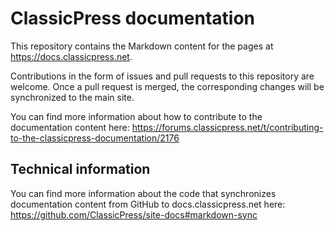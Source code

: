 # ClassicPress documentation

This repository contains the Markdown content for the pages at https://docs.classicpress.net.

Contributions in the form of issues and pull requests to this repository are welcome. Once a pull request is merged, the corresponding changes will be synchronized to the main site.

You can find more information about how to contribute to the documentation content here: https://forums.classicpress.net/t/contributing-to-the-classicpress-documentation/2176

## Technical information

You can find more information about the code that synchronizes documentation content from GitHub to docs.classicpress.net here: https://github.com/ClassicPress/site-docs#markdown-sync
